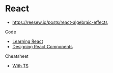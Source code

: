 # React

- https://reesew.io/posts/react-algebraic-effects

Code

- [Learning React](https://github.com/MoonHighway/learning-react)
- [Designing React Components](https://github.com/pkellner/pluralsight-designing-react-components-course-code)

Cheatsheet

- [With TS](https://react-typescript-cheatsheet.netlify.app/)
